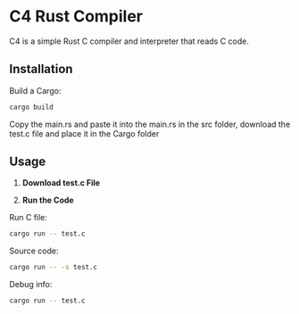 # C4 Rust Compiler

C4 is a simple Rust C compiler and interpreter that reads C code.

## Installation

Build a Cargo:

```bash
cargo build
```
Copy the main.rs and paste it into the main.rs in the src folder, download the test.c file and place it in the Cargo folder

## Usage

1. **Download test.c File**  


2. **Run the Code**  

Run C file:
   ```bash
   cargo run -- test.c
   ```
Source code:
   ```bash
   cargo run -- -s test.c
   ```
Debug info:
   ```bash
   cargo run -- test.c
   ```
